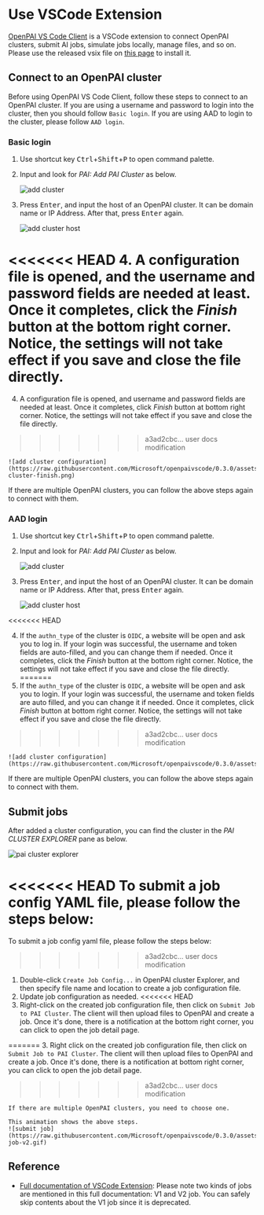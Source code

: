 # Use VSCode Extension

[OpenPAI VS Code Client](https://github.com/microsoft/openpaivscode) is a VSCode extension to connect OpenPAI clusters, submit AI jobs, simulate jobs locally, manage files, and so on. Please use the released vsix file on [this page](https://github.com/microsoft/openpaivscode/releases) to install it.

## Connect to an OpenPAI cluster

Before using OpenPAI VS Code Client, follow these steps to connect to an OpenPAI cluster. If you are using a username and password to login into the cluster, then you should follow `Basic login`. If you are using AAD to login to the cluster, please follow `AAD login`.

### Basic login

1. Use shortcut key <kbd>Ctrl</kbd>+<kbd>Shift</kbd>+<kbd>P</kbd> to open command palette.
2. Input and look for *PAI: Add PAI Cluster* as below.

    ![add cluster](https://raw.githubusercontent.com/Microsoft/openpaivscode/0.3.0/assets/add_cluster.png)

3. Press <kbd>Enter</kbd>, and input the host of an OpenPAI cluster. It can be domain name or IP Address. After that, press <kbd>Enter</kbd> again.

    ![add cluster host](https://raw.githubusercontent.com/Microsoft/openpaivscode/0.3.0/assets/add_cluster_host.png)

<<<<<<< HEAD
4. A configuration file is opened, and the username and password fields are needed at least. Once it completes, click the *Finish* button at the bottom right corner. Notice, the settings will not take effect if you save and close the file directly.
=======
4. A configuration file is opened, and username and password fields are needed at least. Once it completes, click *Finish* button at bottom right corner. Notice, the settings will not take effect if you save and close the file directly.
>>>>>>> a3ad2cbc... user docs modification

    ![add cluster configuration](https://raw.githubusercontent.com/Microsoft/openpaivscode/0.3.0/assets/add-cluster-finish.png)

If there are multiple OpenPAI clusters, you can follow the above steps again to connect with them.

### AAD login

1. Use shortcut key <kbd>Ctrl</kbd>+<kbd>Shift</kbd>+<kbd>P</kbd> to open command palette.
2. Input and look for *PAI: Add PAI Cluster* as below.

    ![add cluster](https://raw.githubusercontent.com/Microsoft/openpaivscode/0.3.0/assets/add_cluster.png)

3. Press <kbd>Enter</kbd>, and input the host of an OpenPAI cluster. It can be domain name or IP Address. After that, press <kbd>Enter</kbd> again.

    ![add cluster host](https://raw.githubusercontent.com/Microsoft/openpaivscode/0.3.0/assets/add_cluster_host.png)

<<<<<<< HEAD

4. If the `authn_type` of the cluster is `OIDC`, a website will be open and ask you to log in. If your login was successful, the username and token fields are auto-filled, and you can change them if needed. Once it completes, click the *Finish* button at the bottom right corner. Notice, the settings will not take effect if you save and close the file directly.
=======
4. If the `authn_type` of the cluster is `OIDC`, a website will be open and ask you to login. If your login was successful, the username and token fields are auto filled, and you can change it if needed. Once it completes, click *Finish* button at bottom right corner. Notice, the settings will not take effect if you save and close the file directly.
>>>>>>> a3ad2cbc... user docs modification

    ![add cluster configuration](https://raw.githubusercontent.com/Microsoft/openpaivscode/0.3.0/assets/add_aad_cluster.gif)

If there are multiple OpenPAI clusters, you can follow the above steps again to connect with them.

## Submit jobs

After added a cluster configuration, you can find the cluster in the *PAI CLUSTER EXPLORER* pane as below.

![pai cluster explorer](https://raw.githubusercontent.com/Microsoft/openpaivscode/0.3.0/assets/pai_cluster_explorer.png)

<<<<<<< HEAD
To submit a job config YAML file, please follow the steps below:
=======
To submit a job config yaml file, please follow the steps below:
>>>>>>> a3ad2cbc... user docs modification

1. Double-click `Create Job Config...` in OpenPAI cluster Explorer, and then specify file name and location to create a job configuration file.
2. Update job configuration as needed.
<<<<<<< HEAD
3. Right-click on the created job configuration file, then click on `Submit Job to PAI Cluster`. The client will then upload files to OpenPAI and create a job. Once it's done, there is a notification at the bottom right corner, you can click to open the job detail page.

=======
3. Right click on the created job configuration file, then click on `Submit Job to PAI Cluster`. The client will then upload files to OpenPAI and create a job. Once it's done, there is a notification at bottom right corner, you can click to open the job detail page.
>>>>>>> a3ad2cbc... user docs modification

    If there are multiple OpenPAI clusters, you need to choose one.

    This animation shows the above steps.
    ![submit job](https://raw.githubusercontent.com/Microsoft/openpaivscode/0.3.0/assets/submit-job-v2.gif)


## Reference

  - [Full documentation of VSCode Extension](https://github.com/microsoft/openpaivscode/blob/master/README.md): Please note two kinds of jobs are mentioned in this full documentation: V1 and V2 job. You can safely skip contents about the V1 job since it is deprecated.
